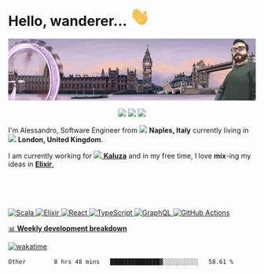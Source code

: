# Hello, wanderer... <img src="https://raw.githubusercontent.com/ABSphreak/ABSphreak/master/gifs/Hi.gif" width="40px" />

<a href="https://www.buonerba.dev"><img src="./0.jfif" alt="LinkedIn Image"></a>

<p align="center"><a href="https://twitter.com/Dieman_"><img src="https://img.shields.io/badge/twitter-%231DA1F2.svg?&style=for-the-badge&logo=twitter&logoColor=white" height=25></a> <a href="https://www.linkedin.com/in/buonerba/"><img src="https://img.shields.io/badge/linkedin-%230077B5.svg?&style=for-the-badge&logo=linkedin&logoColor=white" height=25></a>
<a href="https://dev.to/dieman"><img src="https://img.shields.io/badge/dev.to-0A0A0A?style=for-the-badge&logo=dev.to&logoColor=white" height=25></a>
</p>
<p>I'm Alessandro, Software Engineer from <img src="https://cdn-icons-png.flaticon.com/512/330/330672.png" width="13"/> <b>Naples, Italy</b> currently living in <img src="https://cdn-icons-png.flaticon.com/512/330/330425.png" width="13" /> <b>London, United Kingdom</b>.</p>
<p>I am currently working for <a href="https://www.kaluza.com/"><img src="https://i.imgur.com/HdDTLIP.png" height=15> <b>Kaluza</b></a> and in my free time, I love <b>mix</b>-ing my ideas in <a href="https://elixir-lang.org/"><b>Elixir</b>.
<br><br><br><br><br>
<p>
  <img alt="Scala" src="https://img.shields.io/badge/-Scala-de3c39?style=flat-square&logo=scala&logoColor=white" />
  <img alt="Elixir" src="https://img.shields.io/badge/-Elixir-6A4979?style=flat-square&logo=elixir&logoColor=white" />
  <img alt="React" src="https://img.shields.io/badge/-React-45b8d8?style=flat-square&logo=react&logoColor=white" />
  <img alt="TypeScript" src="https://img.shields.io/badge/-TypeScript-007ACC?style=flat-square&logo=typescript&logoColor=white" />
  <img alt="GraphQL" src="https://img.shields.io/badge/-GraphQL-E10098?style=flat-square&logo=graphql&logoColor=white" />
  <img alt="GitHub Actions" src="https://img.shields.io/badge/-GitHub_Actions-2088FF?style=flat-square&logo=github-actions&logoColor=white" />
</p>

📊 **Weekly development breakdown** 

[![wakatime](https://wakatime.com/badge/user/6ee6c608-069f-4ebc-993e-39673e6cb7cf.svg)](https://wakatime.com/@6ee6c608-069f-4ebc-993e-39673e6cb7cf)

<!--START_SECTION:waka-->

```text
Other        8 hrs 48 mins   ██████████████▓░░░░░░░░░░   58.61 %
```

<!--END_SECTION:waka-->
